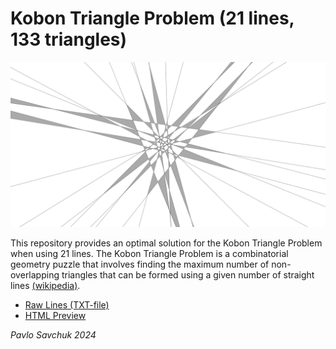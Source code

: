 # Kobon Triangle Problem (21 lines, 133 triangles)

![banner](imgs/img.png)

This repository provides an optimal solution for the Kobon Triangle Problem when using 21 lines. The Kobon Triangle Problem is a combinatorial geometry puzzle that involves finding the maximum number of non-overlapping triangles that can be formed using a given number of straight lines [(wikipedia)](https://en.wikipedia.org/wiki/Kobon_triangle_problem).

* [Raw Lines (TXT-file)](./n21_lines.txt)
* [HTML Preview](./n21_prev.html)

*Pavlo Savchuk 2024*
